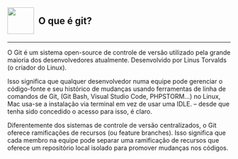 ## <div style="display:flex; align-items:center"> <img src="https://git-scm.com/images/logos/downloads/Git-Icon-1788C.png" style="width:60px; margin-right:10px;" > O que é git?</div>
<hr>
<p>O Git é um sistema open-source de controle de versão utilizado pela grande maioria dos desenvolvedores atualmente. Desenvolvido por Linus Torvalds (o criador do Linux).<p>

<p>Isso significa que qualquer desenvolvedor numa equipe pode gerenciar o código-fonte e seu histórico de mudanças usando ferramentas de linha de comandos de Git, (Git Bash, Visual Studio Code, PHPSTORM...) no Linux, Mac usa-se a instalação via terminal em vez de usar uma IDLE. – desde que tenha sido concedido o acesso para isso, é claro.<p>

<p>Diferentemente dos sistemas de controle de versão centralizados, o Git oferece ramificações de recursos (ou feature branches). Isso significa que cada membro na equipe pode separar uma ramificação de recursos que oferece um repositório local isolado para promover mudanças nos códigos.<p>
